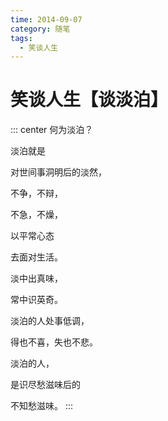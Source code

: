 ```yaml
---
time: 2014-09-07
category: 随笔
tags:
  - 笑谈人生
---
```


# 笑谈人生【谈淡泊】

::: center
何为淡泊？

淡泊就是

对世间事洞明后的淡然，

不争，不辩，

不急，不燥，

以平常心态

去面对生活。

淡中出真味，

常中识英奇。

淡泊的人处事低调，

得也不喜，失也不悲。

淡泊的人，

是识尽愁滋味后的

不知愁滋味。
:::
